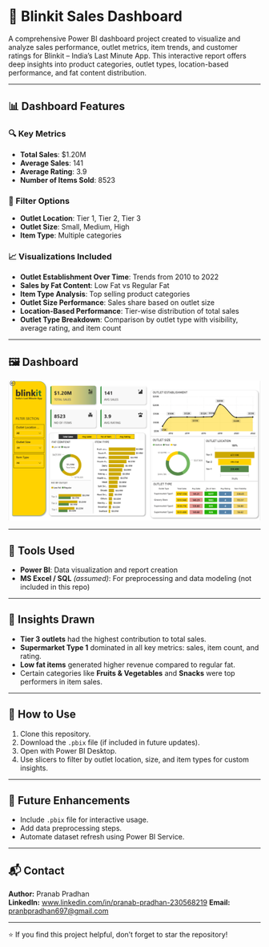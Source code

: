 # 🛒 Blinkit Sales Dashboard

A comprehensive Power BI dashboard project created to visualize and analyze sales performance, outlet metrics, item trends, and customer ratings for Blinkit – India’s Last Minute App. This interactive report offers deep insights into product categories, outlet types, location-based performance, and fat content distribution.

---

## 📊 Dashboard Features

### 🔍 Key Metrics
- **Total Sales**: $1.20M
- **Average Sales**: 141
- **Average Rating**: 3.9
- **Number of Items Sold**: 8523

### 📌 Filter Options
- **Outlet Location**: Tier 1, Tier 2, Tier 3
- **Outlet Size**: Small, Medium, High
- **Item Type**: Multiple categories

### 📈 Visualizations Included
- **Outlet Establishment Over Time**: Trends from 2010 to 2022
- **Sales by Fat Content**: Low Fat vs Regular Fat
- **Item Type Analysis**: Top selling product categories
- **Outlet Size Performance**: Sales share based on outlet size
- **Location-Based Performance**: Tier-wise distribution of total sales
- **Outlet Type Breakdown**: Comparison by outlet type with visibility, average rating, and item count

---

## 🖼️ Dashboard

![Blinkit Sales Dashboard](https://github.com/Pranab9667/Power-BI-Blinkit/blob/main/Screenshot%202025-07-29%20215240.png)

---

## 🚀 Tools Used
- **Power BI**: Data visualization and report creation
- **MS Excel / SQL** *(assumed)*: For preprocessing and data modeling (not included in this repo)

---

## 🎯 Insights Drawn
- **Tier 3 outlets** had the highest contribution to total sales.
- **Supermarket Type 1** dominated in all key metrics: sales, item count, and rating.
- **Low fat items** generated higher revenue compared to regular fat.
- Certain categories like **Fruits & Vegetables** and **Snacks** were top performers in item sales.

---

## 📝 How to Use
1. Clone this repository.
2. Download the `.pbix` file (if included in future updates).
3. Open with Power BI Desktop.
4. Use slicers to filter by outlet location, size, and item types for custom insights.

---

## 📌 Future Enhancements
- Include `.pbix` file for interactive usage.
- Add data preprocessing steps.
- Automate dataset refresh using Power BI Service.

---

## 📬 Contact
**Author:** Pranab Pradhan  
**LinkedIn:** www.linkedin.com/in/pranab-pradhan-230568219
**Email:** pranbpradhan697@gmail.com

---

⭐ If you find this project helpful, don’t forget to star the repository!
